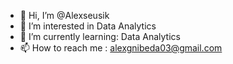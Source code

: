 - 👋 Hi, I’m @Alexseusik
- 👀 I’m interested in Data Analytics
- 🌱 I’m currently learning: Data Analytics
- 📫 How to reach me : alexgnibeda03@gmail.com
<!---
Alexseusik/Alexseusik is a ✨ special ✨ repository because its `README.md` (this file) appears on your GitHub profile.
You can click the Preview link to take a look at your changes.
--->
